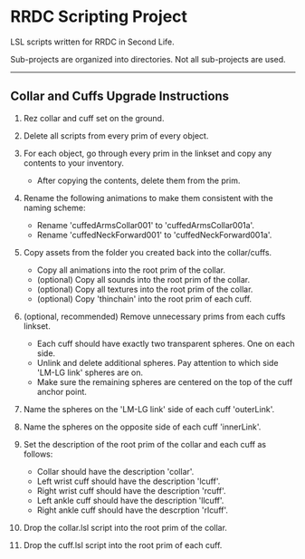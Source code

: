 # RRDC Scripting Project
LSL scripts written for RRDC in Second Life.

Sub-projects are organized into directories. Not all sub-projects are used.

------

## Collar and Cuffs Upgrade Instructions ##

1. Rez collar and cuff set on the ground.
2. Delete all scripts from every prim of every object.
3. For each object, go through every prim in the linkset and copy any contents to your inventory.
    * After copying the contents, delete them from the prim.

4. Rename the following animations to make them consistent with the naming scheme:
    * Rename 'cuffedArmsCollar001' to 'cuffedArmsCollar001a'.
    * Rename 'cuffedNeckForward001' to 'cuffedNeckForward001a'.
    
5. Copy assets from the folder you created back into the collar/cuffs.
    * Copy all animations into the root prim of the collar.
    * (optional) Copy all sounds into the root prim of the collar.
    * (optional) Copy all textures into the root prim of the collar.
    * (optional) Copy 'thinchain' into the root prim of each cuff.

6. (optional, recommended) Remove unnecessary prims from each cuffs linkset.
    * Each cuff should have exactly two transparent spheres. One on each side.
    * Unlink and delete additional spheres. Pay attention to which side 'LM-LG link' spheres are on.
    * Make sure the remaining spheres are centered on the top of the cuff anchor point.

7. Name the spheres on the 'LM-LG link' side of each cuff 'outerLink'.
8. Name the spheres on the opposite side of each cuff 'innerLink'.
9. Set the description of the root prim of the collar and each cuff as follows:
    * Collar should have the description 'collar'.
    * Left wrist cuff should have the description 'lcuff'.
    * Right wrist cuff should have the description 'rcuff'.
    * Left ankle cuff should have the description 'llcuff'.
    * Right ankle cuff should have the descrption 'rlcuff'.

10. Drop the collar.lsl script into the root prim of the collar.
11. Drop the cuff.lsl script into the root prim of each cuff.
